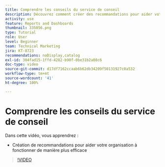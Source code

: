```yaml
---
title: Comprendre les conseils du service de conseil
description: Découvrez comment créer des recommandations pour aider votre organisation à fonctionner de manière plus efficace en utilisant [!UICONTROL Analytique améliorée] dans Workfront.
activity: use
feature: Reports and Dashboards
thumbnail: 335056.png
type: Tutorial
role: User
level: Beginner
team: Technical Marketing
jira: KT-8723
recommendations: noDisplay,catalog
exl-id: 304fad15-1ffd-4282-b90f-0be31b2a08c6
doc-type: video
source-git-commit: d17df7162ccaab6b62db34209f50131927c0a532
workflow-type: tm+mt
source-wordcount: '41'
ht-degree: 100%

---
```


# Comprendre les conseils du service de conseil

Dans cette vidéo, vous apprendrez :

* Création de recommandations pour aider votre organisation à fonctionner de manière plus efficace

>[!VIDEO](https://video.tv.adobe.com/v/335056/?quality=12&learn=on&enablevpops)
